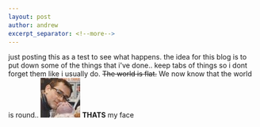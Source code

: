 ```yaml
---
layout: post
author: andrew
excerpt_separator: <!--more-->
---
```

just posting this as a test to see what happens. the idea for this blog is to put down some of the things that i've done.. keep tabs of things so i dont forget them like i usually do. ~~The world is flat.~~ <!--more--> We now know that the world is round.. ![me](/images/andrew.jpeg) **THATS** my face